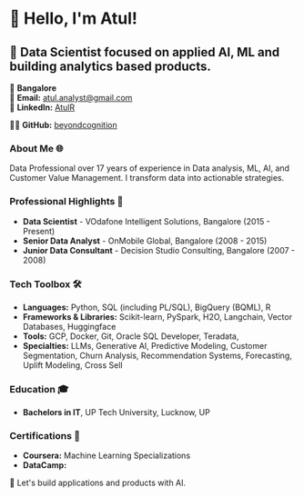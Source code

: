 # 👋 Hello, I'm Atul!

## 🚀 Data Scientist focused on applied AI, ML and building analytics based products.

📍 **Bangalore**  
📧 **Email:** [atul.analyst@gmail.com](mailto:atul.analyst@gmail.com)  
🔗 **LinkedIn:** [AtulR](https://www.linkedin.com/in/atulanalyst)

👨‍💻 **GitHub:** [beyondcognition](https://github.com/beyondcognition)


### About Me 🌐
Data Professional over 17 years of experience in Data analysis, ML, AI, and Customer Value Management. I transform data into actionable strategies.


### Professional Highlights 🌟
- **Data Scientist** - VOdafone Intelligent Solutions, Bangalore (2015 - Present)
- **Senior Data Analyst** - OnMobile Global, Bangalore (2008 - 2015)
- **Junior Data Consultant** - Decision Studio Consulting, Bangalore (2007 - 2008)

### Tech Toolbox 🛠️
- **Languages:** Python, SQL (including PL/SQL), BigQuery (BQML), R
- **Frameworks & Libraries:** Scikit-learn, PySpark, H2O, Langchain, Vector Databases, Huggingface
- **Tools:** GCP, Docker, Git, Oracle SQL Developer, Teradata,
- **Specialties:** LLMs, Generative AI, Predictive Modeling, Customer Segmentation, Churn Analysis, Recommendation Systems, Forecasting, Uplift Modeling, Cross Sell

### Education 🎓
- **Bachelors in IT**, UP Tech University, Lucknow, UP

### Certifications 📜
- **Coursera:** Machine Learning Specializations
- **DataCamp:** 

🔗 Let's build applications and products with AI.
